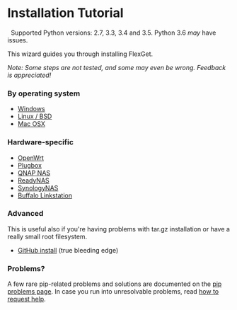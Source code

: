 # Installation Tutorial
<div class="alert alert-danger" role="info">
  
  <span class="glyphicon glyphicon-info-sign"></span>
  &nbsp; Supported Python versions: 2.7, 3.3, 3.4 and 3.5. Python 3.6 _may_ have issues.
</div>
This wizard guides you through installing FlexGet.

*Note: Some steps are not tested, and some may even be wrong. Feedback is appreciated!*


### By operating system
 * [Windows](/InstallWizard/Windows)
 * [Linux / BSD](/InstallWizard/Linux)
 * [Mac OSX](/InstallWizard/OSX)

### Hardware-specific
 * [OpenWrt](/InstallWizard/OpenWrt)
 * [Plugbox](/InstallWizard/Plugbox)
 * [QNAP NAS](/InstallWizard/QNAP)
 * [ReadyNAS](/InstallWizard/ReadyNAS)
 * [SynologyNAS](/InstallWizard/SynologyNAS)
 * [Buffalo Linkstation](/InstallWizard/BuffaloLinkstation)

### Advanced
This is useful also if you're having problems with tar.gz installation or have a really small root filesystem.

 * [GitHub install](/GitHubInstall) (true bleeding edge)

### Problems?
A few rare pip-related problems and solutions are documented on the [pip problems page](/PipProblems).
In case you run into unresolvable problems, read [how to request help](/NeedHelp).